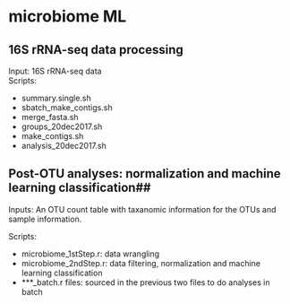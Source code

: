 # microbiome ML
## 16S rRNA-seq data processing ##
Input: 16S rRNA-seq data<br />
Scripts:<br />
  * summary.single.sh  <br />
  * sbatch_make_contigs.sh   <br />
  * merge_fasta.sh  <br />
  * groups_20dec2017.sh   <br />
  * make_contigs.sh  <br />
  * analysis_20dec2017.sh  <br />
  

## Post-OTU analyses: normalization and machine learning classification##
Inputs: An OTU count table with taxanomic information for the OTUs and sample information.

Scripts:<br />
  * microbiome_1stStep.r: data wrangling  <br />
  * microbiome_2ndStep.r: data filtering, normalization and machine learning classification  <br />
  * ***_batch.r files: sourced in the previous two files to do analyses in batch  <br />

